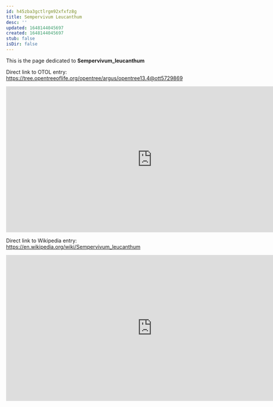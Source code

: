 ```yaml
---
id: h45zba3gctlrgm92xfxfz8g
title: Sempervivum Leucanthum
desc: ''
updated: 1648144045697
created: 1648144045697
stub: false
isDir: false
---
```

This is the page dedicated to **Sempervivum_leucanthum**


Direct link to OTOL entry: https://tree.opentreeoflife.org/opentree/argus/opentree13.4@ott5729869



<html>
    <body>
    <iframe src="https://tree.opentreeoflife.org/opentree/argus/opentree13.4@ott5729869"
    width="800" height="400" frameborder="0" allowfullscreen> </iframe>
    </body>
</html>
    


Direct link to Wikipedia entry: https://en.wikipedia.org/wiki/Sempervivum_leucanthum



<html>
    <body>
    <iframe src="https://en.wikipedia.org/wiki/Sempervivum_leucanthum"
    width="800" height="400" frameborder="0" allowfullscreen> </iframe>
    </body>
</html>
    
